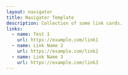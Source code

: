 ```yaml
---
layout: navigator
title: Navigator Template
description: Collection of some link cards.
links:
  - name: Test 1
    url: https://example.com/link1
  - name: Link Name 2
    url: https://example.com/link2
  - name: Link Name 3
    url: https://example.com/link3
---
```

